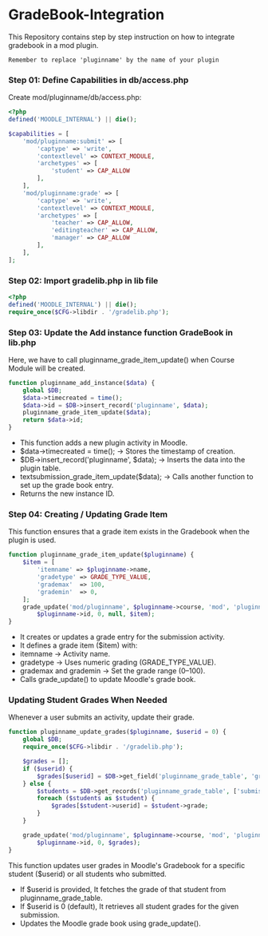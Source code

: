 # GradeBook-Integration
This Repository contains step by step instruction on how to integrate gradebook in a mod plugin.

`Remember to replace 'pluginname' by the name of your plugin`

### Step 01: Define Capabilities in db/access.php
Create mod/pluginname/db/access.php:
```php
<?php
defined('MOODLE_INTERNAL') || die();

$capabilities = [
    'mod/pluginname:submit' => [
        'captype' => 'write',
        'contextlevel' => CONTEXT_MODULE,
        'archetypes' => [
            'student' => CAP_ALLOW
        ],
    ],
    'mod/pluginname:grade' => [
        'captype' => 'write',
        'contextlevel' => CONTEXT_MODULE,
        'archetypes' => [
            'teacher' => CAP_ALLOW,
            'editingteacher' => CAP_ALLOW,
            'manager' => CAP_ALLOW
        ],
    ],
];

```
### Step 02: Import gradelib.php in lib file
```php
<?php
defined('MOODLE_INTERNAL') || die();
require_once($CFG->libdir . '/gradelib.php');
```

### Step 03: Update the Add instance function GradeBook in lib.php
Here, we have to call pluginname_grade_item_update() when Course Module will be created.
```php
function pluginname_add_instance($data) {
    global $DB;
    $data->timecreated = time();
    $data->id = $DB->insert_record('pluginname', $data);
    pluginname_grade_item_update($data);
    return $data->id;
}
```
- This function adds a new plugin  activity in Moodle.
- $data->timecreated = time(); → Stores the timestamp of creation.
- $DB->insert_record('pluginname', $data); → Inserts the data into the plugin table.
- textsubmission_grade_item_update($data); → Calls another function to set up the grade book entry.
- Returns the new instance ID.

### Step 04: Creating / Updating Grade Item
This function ensures that a grade item exists in the Gradebook when the plugin is used.
```php
function pluginname_grade_item_update($pluginname) {
    $item = [
        'itemname' => $pluginname->name,
        'gradetype' => GRADE_TYPE_VALUE,
        'grademax'  => 100,
        'grademin'  => 0,
    ];
    grade_update('mod/pluginname', $pluginname->course, 'mod', 'pluginname', 
        $pluginname->id, 0, null, $item);
}
```

- It creates or updates a grade entry for the submission activity.
- It defines a grade item ($item) with:
- itemname → Activity name.
- gradetype → Uses numeric grading (GRADE_TYPE_VALUE).
- grademax and grademin → Set the grade range (0–100).
- Calls grade_update() to update Moodle's grade book.

### Updating Student Grades When Needed
Whenever a user submits an activity, update their grade.
```php
function pluginname_update_grades($pluginname, $userid = 0) {
    global $DB;
    require_once($CFG->libdir . '/gradelib.php');

    $grades = [];
    if ($userid) {
        $grades[$userid] = $DB->get_field('pluginname_grade_table', 'grade', ['userid' => $userid]);
    } else {
        $students = $DB->get_records('pluginname_grade_table', ['submission' => $pluginname->id]);
        foreach ($students as $student) {
            $grades[$student->userid] = $student->grade;
        }
    }

    grade_update('mod/pluginname', $pluginname->course, 'mod', 'pluginname', 
        $pluginname->id, 0, $grades);
}

```
This function updates user grades in Moodle's Gradebook for a specific student ($userid) or all students who submitted.

- If $userid is provided, It fetches the grade of that student from pluginname_grade_table.
- If $userid is 0 (default), It retrieves all student grades for the given submission.
- Updates the Moodle grade book using grade_update().
